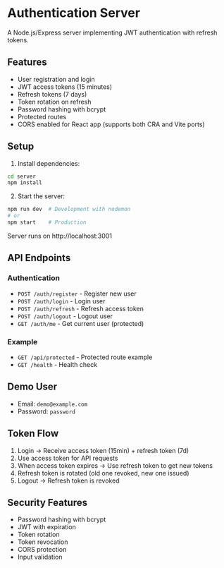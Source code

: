 # Authentication Server

A Node.js/Express server implementing JWT authentication with refresh tokens.

## Features

- User registration and login
- JWT access tokens (15 minutes)
- Refresh tokens (7 days)
- Token rotation on refresh
- Password hashing with bcrypt
- Protected routes
- CORS enabled for React app (supports both CRA and Vite ports)

## Setup

1. Install dependencies:
```bash
cd server
npm install
```

2. Start the server:
```bash
npm run dev  # Development with nodemon
# or
npm start    # Production
```

Server runs on http://localhost:3001

## API Endpoints

### Authentication
- `POST /auth/register` - Register new user
- `POST /auth/login` - Login user
- `POST /auth/refresh` - Refresh access token
- `POST /auth/logout` - Logout user
- `GET /auth/me` - Get current user (protected)

### Example
- `GET /api/protected` - Protected route example
- `GET /health` - Health check

## Demo User

- Email: `demo@example.com`
- Password: `password`

## Token Flow

1. Login → Receive access token (15min) + refresh token (7d)
2. Use access token for API requests
3. When access token expires → Use refresh token to get new tokens
4. Refresh token is rotated (old one revoked, new one issued)
5. Logout → Refresh token is revoked

## Security Features

- Password hashing with bcrypt
- JWT with expiration
- Token rotation
- Token revocation
- CORS protection
- Input validation